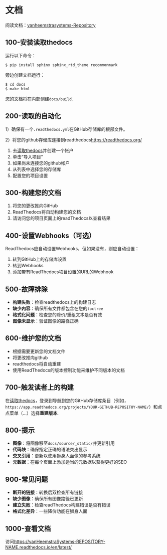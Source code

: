 # 文档

阅读文档：[vanheemstrasystems-Repository](https://vanHeemstraSystems-REPOSITORY-NAME.readthedocs.io/en/latest/)

## 100-安装读取thedocs

运行以下命令：

    $ pip install sphinx sphinx_rtd_theme recommonmark

旁边创建文档运行：

    $ cd docs
    $ make html

您的文档将在内部创建`docs/build`.

## 200-读取的自动化

1）确保有一个`.readthedocs.yml`在GitHub存储库的根部文件。

2）将您的github存储库连接到readthedocs<https://readthedocs.org/>

1.  去[读取thedocs](https://readthedocs.org/)并创建一个帐户
2.  单击“导入项目”
3.  如果尚未连接您的github帐户
4.  从列表中选择您的存储库
5.  配置您的项目设置

## 300-构建您的文档

1.  将您的更改推向GitHub
2.  ReadThedocs将自动构建您的文档
3.  请访问您的项目页面上的readThedocs以查看结果

## 400-设置Webhooks（可选）

ReadThedocs应自动设置Webhooks，但如果没有，则应自动设置：

1.  转到GitHub上的存储库设置
2.  转到Webhooks
3.  添加带有ReadThedocs项目设置的URL的Webhook

## 500-故障排除

-   **构建失败**：检查readthedocs上的构建日志
-   **缺少内容**：确保所有文件都包含在您的`toctree`
-   **格式化问题**：检查您的降价/重组文本是否有效
-   **图像未显示**：验证图像的路径正确

## 600-维护您的文档

-   根据需要更新您的文档文件
-   将更改推向github
-   readthedocs将自动重建
-   使用ReadThedocs的版本控制功能来维护不同版本的文档

## 700-触发读者上的构建

在[读取thedocs](https://readthedocs.org/)，登录到导航到您的GitHub存储库条目（例如，`https://app.readthedocs.org/projects/YOUR-GITHUB-REPOSITOY-NAME/`）和点点菜单（...）选择**重建版本**.

## 800-提示

-   **图像**：将图像移至`docs/source/_static/`并更新引用
-   **代码块**：确保指定正确的语法突出显示
-   **交叉引用**：更新以使用狮身人面像的参考系统
-   **元数据**：在每个页面上添加适当的元数据以获得更好的SEO

## 900-常见问题

-   **断开的链接**：转换后双检查所有链接
-   **缺少图像**：确保所有图像路径已更新
-   **建立失败**：检查readThedocs构建错误是否有错误
-   **格式化差异**：一些降价功能在狮身人面

## 1000-查看文档

访问<https://vanHeemstraSystems-REPOSITORY-NAME.readthedocs.io/en/latest/>
